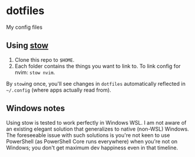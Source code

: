 dotfiles
========

My config files

## Using [stow](https://www.gnu.org/software/stow/)

1. Clone this repo to `$HOME`.
1. Each folder contains the things you want to link to. To link config for nvim: `stow nvim`.

By `stow`ing once, you'll see changes in `dotfiles` automatically reflected in `~/.config` (where apps actually read from).

## Windows notes

Using stow is tested to work perfectly in Windows WSL. I am not aware of an existing elegant solution that generalizes to native (non-WSL) Windows. The foreseeable issue with such solutions is you're not keen to use PowerShell (as PowerShell Core runs everywhere) when you're not on Windows; you don't get maximum dev happiness even in that timeline. 

